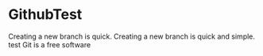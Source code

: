 # GithubTest
Creating a new branch is quick.
Creating a new branch is quick and simple.
test 
Git is a free software